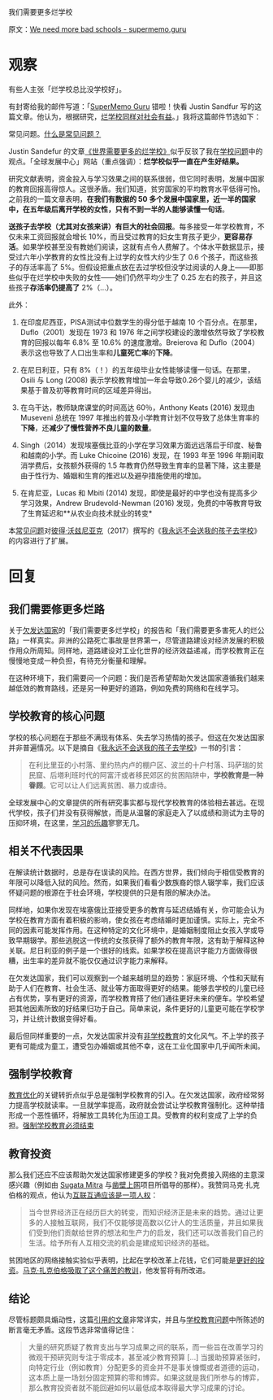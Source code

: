 我们需要更多烂学校

原文：[We need more bad schools - supermemo.guru](https://supermemo.guru/wiki/We_need_more_bad_schools)

# 观察

有些人主张「烂学校总比没学校好」。

有封寄给我的邮件写道：「[SuperMemo Guru](https://supermemo.guru/wiki/SuperMemo_Guru) 错啦！快看 Justin Sandfur 写的这篇文章。他认为，根据研究，[烂学校同样对社会有益](http://supermemopedia.com/wiki/Science:_Even_bad_schools_are_good_for_society)。」我将这篇邮件节选如下：

常见问题。[什么是常见问题？](https://supermemo.guru/wiki/What_are_FAQs%3F)

Justin Sandefur 的文章[《世界需要更多的烂学校》](https://www.cgdev.org/blog/world-needs-more-bad-schools)似乎反驳了我在[学校问题](https://supermemo.guru/wiki/Problem_of_schooling)中的观点。「全球发展中心」网站（重点强调）：**烂学校似乎一直在产生好结果。**

研究文献表明，资金投入与学习效果之间的联系很弱，但它同时表明，发展中国家的教育回报高得惊人。这很矛盾。我们知道，贫穷国家的平均教育水平低得可怜。之前我的一篇文章表明，**在我们有数据的 50 多个发展中国家里，近一半的国家中，在五年级后离开学校的女性，只有不到一半的人能够读懂一句话**。

**送孩子去学校（尤其对女孩来讲）有巨大的社会回报**。每多接受一年学校教育，不仅未来工资回报就会增长 10%，而且受过教育的妇女生育孩子更少，**更容易存活**。如果学校甚至没有教她们阅读，这就有点令人费解了。个体水平数据显示，接受过六年小学教育的女性比没有上过学的女性大约少生了 0.6 个孩子，而这些孩子的存活率高了 5%。但假设把重点放在去过学校但没学过阅读的人身上——即那些似乎在烂学校中失败的女性——她们仍然平均少生了 0.25 左右的孩子，并且这些孩子**存活率仍提高了** 2%（…）。

此外：

1. 在印度尼西亚，PISA测试中位数学生的得分低于越南 10 个百分点。在那里，Duflo（2001）发现在 1973 和 1976 年之间学校建设的激增依然导致了学校教育的回报以每年 6.8% 至 10.6% 的速度激增。Breierova 和 Duflo（2004）表示这也导致了人口出生率和**儿童死亡率**的**下降**。

2. 在尼日利亚，只有 8%（！）的五年级毕业女性能够读懂一句话。在那里，Osili 与 Long (2008) 表示学校教育增加一年会导致0.26个婴儿的减少，该结果基于普及初等教育时间的区域差异得出。

3. 在乌干达，教师缺席课堂的时间高达 60％，Anthony Keats (2016) 发现由 Museveni 总统在 1997 年推出的普及小学教育计划不仅导致了总体生育率的**下降**，还**减少了慢性营养不良儿童的数量**。

4. Singh（2014）发现埃塞俄比亚的小学在学习效果方面远远落后于印度、秘鲁和越南的小学。而 Luke Chicoine (2016) 发现，在 1993 年至 1996 年期间取消学费后，女孩额外获得的 1.5 年教育仍然导致生育率的显著下降，这主要是由于性行为、婚姻和生育的推迟以及避孕措施使用的增加。

5. 在肯尼亚，Lucas 和 Mbiti (2014) 发现，即使是最好的中学也没有提高多少学习效果，Andrew Brudevold-Newman (2016) 发现，免费的中等教育导致了生育延迟和**从农业向技术就业的转变*

本[常见问题](https://supermemo.guru/wiki/FAQs)对[彼得·沃兹尼亚克](https://supermemo.guru/wiki/Piotr_Wozniak)（2017）撰写的《[我永远不会送我的孩子去学校](https://supermemo.guru/wiki/Problem_of_Schooling)》的内容进行了扩展。

# 回复

## 我们需要修更多烂路

关于[欠发达国家](https://en.wikipedia.org/wiki/Least_Developed_Countries)的「我们需要更多烂学校」的报告和「我们需要更多害死人的烂公路」一样真实。非洲的公路死亡事故是世界第一，尽管道路建设对经济发展的积极作用众所周知。同样地，道路建设对工业化世界的经济效益递减，而学校教育正在慢慢地变成一种负担，有待充分衡量和理解。

在这种环境下，我们需要问一个问题：我们是否希望帮助欠发达国家遵循我们越来越低效的教育路线，还是另一种更好的道路，例如免费的网络和在线学习。

## 学校教育的核心问题

学校的核心问题在于那些不满现有体系、失去学习热情的孩子。但这在欠发达国家并非普遍情况。以下是摘自《[我永远不会送我的孩子去学校](https://supermemo.guru/wiki/I_would_never_send_my_kids_to_school)》一书的引言：

> 在利比里亚的小村落、里约热内卢的棚户区、波兰的十户村落、玛萨瑞的贫民窟、后塔利班时代的阿富汗或者移民郊区的贫困陷阱中，**学校教育是一种眷顾**。它可以让人们远离贫困、暴力或虐待。

全球发展中心的文章提供的所有研究事实都与现代学校教育的体验相去甚远。在现代学校，孩子们并没有获得解放，而是从温馨的家庭走入了以成绩和测试为主导的压抑环境，在这里，[学习的乐趣](https://supermemo.guru/wiki/Pleasure_of_learning)寥寥无几。

## 相关不代表因果

在解读统计数据时，总是存在误读的风险。在西方世界，我们倾向于相信受教育的年限可以降低入狱的风险。然而，如果我们看看少数族裔的惊人辍学率，我们应该怀疑问题的根源在于社会环境，学校提供的只是有限的解决办法。

同样地，如果你发现在埃塞俄比亚接受更多的教育与延迟结婚有关，你可能会认为学校在教育方面有着积极的影响，使女孩在考虑结婚时更加谨慎。实际上，完全不同的因素可能发挥作用。在这种特定的文化环境中，是婚姻制度阻止女孩入学或导致早期辍学。那些逃脱这一传统的女孩获得了额外的教育年限，这有助于解释这种关联。尼日利亚的例子是一个很好的线索。如果学校在提高识字能力方面做得很糟，出生率的差异就不能仅仅通过识字能力来解释。

在欠发达国家，我们可以观察到一个越来越明显的趋势：家庭环境、个性和天赋有助于人们在教育、社会生活、就业等方面取得更好的结果。能够去学校的儿童已经占有优势，享有更好的资源，而学校教育搭了他们通往更好未来的便车。学校希望把其他因素所致的好结果归功于自己。简单来说，条件更好的儿童更可能在学校学习，并让统计数据变得好看。

最后但同样重要的一点，欠发达国家并没有[非学校教育](https://supermemo.guru/wiki/Unschooling)的文化风气。不上学的孩子更有可能成为童工，遭受包办婚姻或其他不幸，这在工业化国家中几乎闻所未闻。

## 强制学校教育

[教育优化](https://supermemo.guru/wiki/Optimization_of_education)的关键转折点似乎总是强制学校教育的引入。在欠发达国家，政府经常努力提高学校就读率。一旦就学率提高，政府就会尝试让学校教育强制化。这种举措形成一个恶性循环，将解放工具转化为压迫工具。受教育的权利变成了上学的负担。[强制学校教育必须结束](https://supermemo.guru/wiki/Compulsory_schooling_must_end)

## 教育投资

那么我们还应不应该帮助欠发达国家修建更多的学校？我对免费接入网络的主意深感兴趣（例如由 [Sugata Mitra](https://www.youtube.com/watch?v=HE5GX3U3BYQ) 与[凿壁上网](https://supermemo.guru/wiki/Hole_in_the_wall)项目所倡导的那样）。我赞同马克·扎克伯格的观点，他认为[互联互通应该是一项人权](https://www.facebook.com/isconnectivityahumanright/isconnectivityahumanright.pdf)：

> 当今世界经济正在经历巨大的转变，而知识经济正是未来的趋势。通过让更多的人接触互联网，我们不仅能够提高数以亿计人的生活质量，并且如果我们受到他们贡献给世界的想法和生产力的启发，我们还可以改善我们自己的生活。给予所有人互相交流的机会是建成知识经济的基础。

贫困地区的网络接触实验似乎表明，比起在学校改革上花钱，它们可能是[更好的投资](https://en.wikipedia.org/wiki/Minimally_invasive_education)。[马克·扎克伯格吸取了这个痛苦的教训](https://supermemo.guru/wiki/Good_hearts,_brains,_and_money_are_not_enough_for_school_reform)，他发誓将有所改进。

## 结论

尽管标题颇具煽动性，这篇[引用的文章](https://www.cgdev.org/blog/world-needs-more-bad-schools)非常详实，并且与[学校教育问题](https://supermemo.guru/wiki/Problem_of_schooling)中所陈述的断言毫无矛盾。这段节选非常值得记住：

> 大量的研究质疑了教育支出与学习成果之间的联系，而一些旨在改善学习的微观干预研究则专注于零成本，甚至减少教育预算 [...] 当援助预算紧张时，向特定行业（例如教育）分配更多的资金并不是事关慷慨或者道德的运动，这本质上是一场划分固定预算的零和博弈。如果这就是我们所参与的博弈，那么教育投资者就不能回避如何以最低成本取得最大学习成果的讨论。